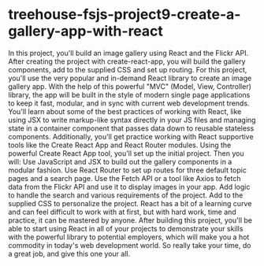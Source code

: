 # treehouse-fsjs-project9-create-a-gallery-app-with-react
 In this project, you'll build an image gallery using React and the Flickr API. After creating the project with create-react-app, you will build the gallery components, add to the supplied CSS and set up routing. For this project, you'll use the very popular and in-demand React library to create an image gallery app. With the help of this powerful "MVC" (Model, View, Controller) library, the app will be built in the style of modern single page applications to keep it fast, modular, and in sync with current web development trends.  You'll learn about some of the best practices of working with React, like using JSX to write markup-like syntax directly in your JS files and managing state in a container component that passes data down to reusable stateless components. Additionally, you'll get practice working with React supportive tools like the Create React App and React Router modules.  Using the powerful Create React App tool, you'll set up the initial project.  Then you will:  Use JavaScript and JSX to build out the gallery components in a modular fashion. Use React Router to set up routes for three default topic pages and a search page. Use the Fetch API or a tool like Axios to fetch data from the Flickr API and use it to display images in your app. Add logic to handle the search and various requirements of the project. Add to the supplied CSS to personalize the project. React has a bit of a learning curve and can feel difficult to work with at first, but with hard work, time and practice, it can be mastered by anyone.  After building this project, you'll be able to start using React in all of your projects to demonstrate your skills with the powerful library to potential employers, which will make you a hot commodity in today's web development world. So really take your time, do a great job, and give this one your all.
